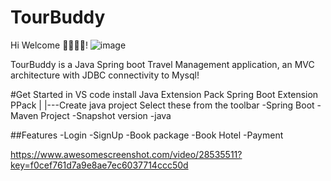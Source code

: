 # TourBuddy
Hi Welcome 👋👋👋😀!
![image](https://github.com/Aditikhasnis/TourBuddy/assets/110238534/71ebedac-ed35-4ea8-9ba1-267c7f0d4540)

TourBuddy is a Java Spring boot Travel Management  application, an MVC architecture  with JDBC connectivity to Mysql!

#Get Started in VS code
install Java Extension Pack
Spring Boot Extension PPack
|
|---Create java project
Select these from the toolbar
   -Spring Boot
   -Maven Project
   -Snapshot version
   -java


##Features 
-Login
-SignUp
-Book package
-Book Hotel
-Payment 

https://www.awesomescreenshot.com/video/28535511?key=f0cef761d7a9e8ae7ec6037714ccc50d
